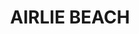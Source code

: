 ---
lastmod: '2025-04-06T06:05:21+00:00'
latitude: -20.271072
layout: suburb
longitude: 148.989038
postcode: '4802'
state: QLD
title: AIRLIE BEACH
url: /qld/airlie-beach/
---